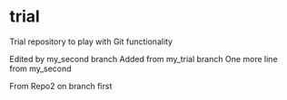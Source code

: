 trial
=====

Trial repository to play with Git functionality

Edited by my_second branch
Added from my_trial branch
One more line from my_second

From Repo2 on branch first

